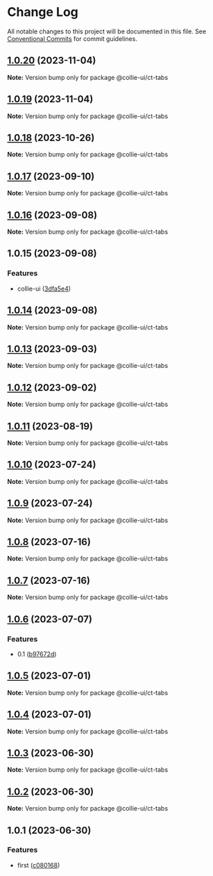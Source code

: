 # Change Log

All notable changes to this project will be documented in this file. See [Conventional Commits](https://conventionalcommits.org) for commit guidelines.

## [1.0.20](https://github.com/border-collie-js/border-collie-ui/compare/@collie-ui/ct-tabs@1.0.19...@collie-ui/ct-tabs@1.0.20) (2023-11-04)

**Note:** Version bump only for package @collie-ui/ct-tabs

## [1.0.19](https://github.com/border-collie-js/border-collie-ui/compare/@collie-ui/ct-tabs@1.0.18...@collie-ui/ct-tabs@1.0.19) (2023-11-04)

**Note:** Version bump only for package @collie-ui/ct-tabs

## [1.0.18](https://github.com/border-collie-js/border-collie-ui/compare/@collie-ui/ct-tabs@1.0.17...@collie-ui/ct-tabs@1.0.18) (2023-10-26)

**Note:** Version bump only for package @collie-ui/ct-tabs

## [1.0.17](https://github.com/border-collie-js/border-collie-ui/compare/@collie-ui/ct-tabs@1.0.16...@collie-ui/ct-tabs@1.0.17) (2023-09-10)

**Note:** Version bump only for package @collie-ui/ct-tabs

## [1.0.16](https://github.com/border-collie-js/border-collie-ui/compare/@collie-ui/ct-tabs@1.0.15...@collie-ui/ct-tabs@1.0.16) (2023-09-08)

**Note:** Version bump only for package @collie-ui/ct-tabs

## 1.0.15 (2023-09-08)

### Features

- collie-ui ([3dfa5e4](https://github.com/border-collie-js/border-collie-ui/commit/3dfa5e4eadca863919e9ffbb3dfb9ab726977c7e))

## [1.0.14](https://github.com/border-collie-js/border-collie-ui/compare/@collie-ui/ct-tabs@1.0.13...@collie-ui/ct-tabs@1.0.14) (2023-09-08)

**Note:** Version bump only for package @collie-ui/ct-tabs

## [1.0.13](https://github.com/border-collie-js/border-collie-ui/compare/@collie-ui/ct-tabs@1.0.12...@collie-ui/ct-tabs@1.0.13) (2023-09-03)

**Note:** Version bump only for package @collie-ui/ct-tabs

## [1.0.12](https://github.com/border-collie-js/border-collie-ui/compare/@collie-ui/ct-tabs@1.0.11...@collie-ui/ct-tabs@1.0.12) (2023-09-02)

**Note:** Version bump only for package @collie-ui/ct-tabs

## [1.0.11](https://github.com/border-collie-js/border-collie-ui/compare/@collie-ui/ct-tabs@1.0.10...@collie-ui/ct-tabs@1.0.11) (2023-08-19)

**Note:** Version bump only for package @collie-ui/ct-tabs

## [1.0.10](https://github.com/border-collie-js/border-collie-ui/compare/@collie-ui/ct-tabs@1.0.9...@collie-ui/ct-tabs@1.0.10) (2023-07-24)

**Note:** Version bump only for package @collie-ui/ct-tabs

## [1.0.9](https://github.com/border-collie-js/border-collie-ui/compare/@collie-ui/ct-tabs@1.0.8...@collie-ui/ct-tabs@1.0.9) (2023-07-24)

**Note:** Version bump only for package @collie-ui/ct-tabs

## [1.0.8](https://github.com/border-collie-js/border-collie-ui/compare/@collie-ui/ct-tabs@1.0.7...@collie-ui/ct-tabs@1.0.8) (2023-07-16)

**Note:** Version bump only for package @collie-ui/ct-tabs

## [1.0.7](https://github.com/border-collie-js/border-collie-ui/compare/@collie-ui/ct-tabs@1.0.6...@collie-ui/ct-tabs@1.0.7) (2023-07-16)

**Note:** Version bump only for package @collie-ui/ct-tabs

## [1.0.6](https://github.com/border-collie-js/border-collie-ui/compare/@collie-ui/ct-tabs@1.0.5...@collie-ui/ct-tabs@1.0.6) (2023-07-07)

### Features

- 0.1 ([b97672d](https://github.com/border-collie-js/border-collie-ui/commit/b97672d7355db24fc8564651cbabeaa4114f3f04))

## [1.0.5](https://github.com/border-collie-js/border-collie-ui/compare/@collie-ui/ct-tabs@1.0.4...@collie-ui/ct-tabs@1.0.5) (2023-07-01)

**Note:** Version bump only for package @collie-ui/ct-tabs

## [1.0.4](https://github.com/border-collie-js/border-collie-ui/compare/@collie-ui/ct-tabs@1.0.3...@collie-ui/ct-tabs@1.0.4) (2023-07-01)

**Note:** Version bump only for package @collie-ui/ct-tabs

## [1.0.3](https://github.com/border-collie-js/border-collie-ui/compare/@collie-ui/ct-tabs@1.0.1...@collie-ui/ct-tabs@1.0.3) (2023-06-30)

**Note:** Version bump only for package @collie-ui/ct-tabs

## [1.0.2](https://github.com/border-collie-js/border-collie-ui/compare/@collie-ui/ct-tabs@1.0.1...@collie-ui/ct-tabs@1.0.2) (2023-06-30)

**Note:** Version bump only for package @collie-ui/ct-tabs

## 1.0.1 (2023-06-30)

### Features

- first ([c080168](https://github.com/border-collie-js/border-collie-ui/commit/c08016812d92193e95c9600e6121a9e57c6a9165))
